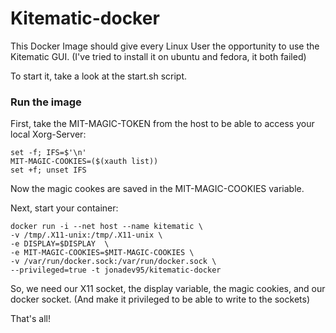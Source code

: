# Kitematic-docker

This Docker Image should give every Linux User the opportunity to use the Kitematic GUI.
(I've tried to install it on ubuntu and fedora, it both failed)

To start it, take a look at the start.sh script.

### Run the image

First, take the MIT-MAGIC-TOKEN from the host to be able to access your local Xorg-Server:

    set -f; IFS=$'\n'
    MIT-MAGIC-COOKIES=($(xauth list))
    set +f; unset IFS

Now the magic cookes are saved in the MIT-MAGIC-COOKIES variable.

Next, start your container:

    docker run -i --net host --name kitematic \
    -v /tmp/.X11-unix:/tmp/.X11-unix \
    -e DISPLAY=$DISPLAY  \
    -e MIT-MAGIC-COOKIES=$MIT-MAGIC-COOKIES \
    -v /var/run/docker.sock:/var/run/docker.sock \
    --privileged=true -t jonadev95/kitematic-docker

So, we need our X11 socket, the display variable, the magic cookies, and our docker socket. (And make it privileged to be able to write to the sockets)

That's all!
